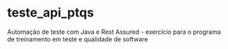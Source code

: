 # teste_api_ptqs
Automação de teste com Java e Rest Assured - exercício para o programa de treinamento em teste e qualidade de software
